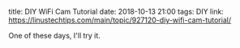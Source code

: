 title: DIY WiFi Cam Tutorial
date: 2018-10-13 21:00
tags: DIY
link: https://linustechtips.com/main/topic/927120-diy-wifi-cam-tutorial/

One of these days, I'll try it.
